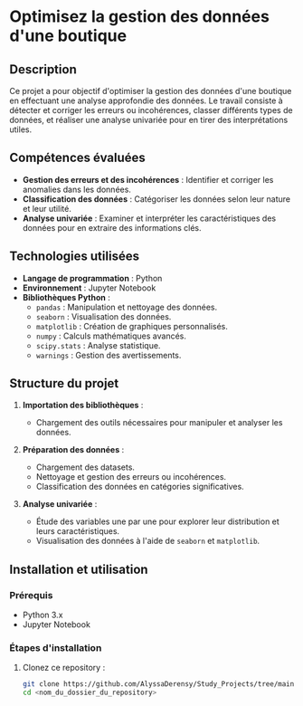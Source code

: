 # Optimisez la gestion des données d'une boutique

## Description
Ce projet a pour objectif d'optimiser la gestion des données d'une boutique en effectuant une analyse approfondie des données. Le travail consiste à détecter et corriger les erreurs ou incohérences, classer différents types de données, et réaliser une analyse univariée pour en tirer des interprétations utiles.

## Compétences évaluées
- **Gestion des erreurs et des incohérences** : Identifier et corriger les anomalies dans les données.
- **Classification des données** : Catégoriser les données selon leur nature et leur utilité.
- **Analyse univariée** : Examiner et interpréter les caractéristiques des données pour en extraire des informations clés.

## Technologies utilisées
- **Langage de programmation** : Python
- **Environnement** : Jupyter Notebook
- **Bibliothèques Python** :
  - `pandas` : Manipulation et nettoyage des données.
  - `seaborn` : Visualisation des données.
  - `matplotlib` : Création de graphiques personnalisés.
  - `numpy` : Calculs mathématiques avancés.
  - `scipy.stats` : Analyse statistique.
  - `warnings` : Gestion des avertissements.

## Structure du projet
1. **Importation des bibliothèques** :
   - Chargement des outils nécessaires pour manipuler et analyser les données.

2. **Préparation des données** :
   - Chargement des datasets.
   - Nettoyage et gestion des erreurs ou incohérences.
   - Classification des données en catégories significatives.

3. **Analyse univariée** :
   - Étude des variables une par une pour explorer leur distribution et leurs caractéristiques.
   - Visualisation des données à l'aide de `seaborn` et `matplotlib`.

## Installation et utilisation
### Prérequis
- Python 3.x
- Jupyter Notebook

### Étapes d'installation
1. Clonez ce repository :
   ```bash
   git clone https://github.com/AlyssaDerensy/Study_Projects/tree/main/Openclassrooms/analyse_gestion_donnees_boutique
   cd <nom_du_dossier_du_repository>
